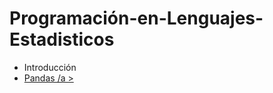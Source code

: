 # Programación-en-Lenguajes-Estadisticos

- Introducción
- <a href="https://github.com/Wilsonsr/Programacion-en-Lenguajes-Estadisticos/blob/main/NOTEBOOKS/Copia_de_Pandas.ipynb" > Pandas /a >
